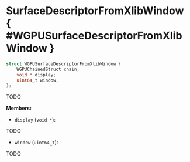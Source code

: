 

# SurfaceDescriptorFromXlibWindow { #WGPUSurfaceDescriptorFromXlibWindow }

```C
struct WGPUSurfaceDescriptorFromXlibWindow {
    WGPUChainedStruct chain;
    void * display;
    uint64_t window;
};
```


TODO


**Members:**


 - `display` (`void *`):


TODO


 - `window` (`uint64_t`):


TODO




